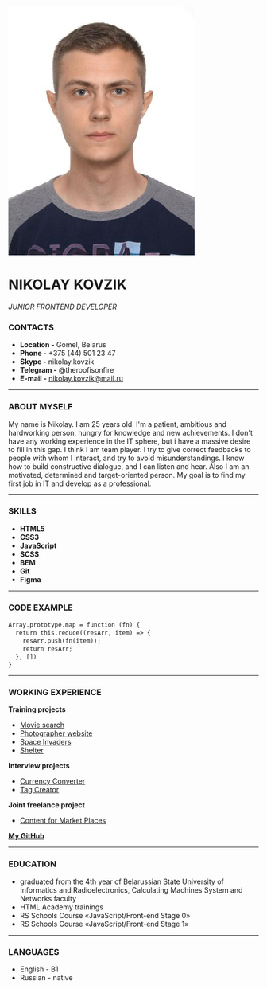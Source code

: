 
![Alt-текст](1.jpeg)

# NIKOLAY KOVZIK
 *JUNIOR FRONTEND DEVELOPER*

### CONTACTS

* **Location -**  Gomel, Belarus
* **Phone -** +375 (44) 501 23 47
* **Skype -** nikolay.kovzik
* **Telegram -** @theroofisonfire
* **E-mail -** nikolay.kovzik@mail.ru


*******

### ABOUT MYSELF

My name is Nikolay. I am 25 years  old. I'm a patient, ambitious and hardworking person, hungry for knowledge and new achievements. I don't have any working experience in the IT sphere, but i have a massive desire to fill in this gap. I think I am team player. I try to give correct feedbacks to people with whom I interact, and try to avoid misunderstandings. I know how to build constructive dialogue, and I can listen and hear. Also I am an motivated, determined and target-oriented person.
My goal is to find my first job in IT and develop as a professional.


*******

### SKILLS

* **HTML5**
* **CSS3**
* **JavaScript**
* **SCSS**
* **BEM**
* **Git**
* **Figma**

*******

### CODE EXAMPLE

```
Array.prototype.map = function (fn) {
  return this.reduce((resArr, item) => {
    resArr.push(fn(item));
    return resArr;
  }, [])
}

```

*******

### WORKING EXPERIENCE

**Training projects**
* [Movie search](https://rolling-scopes-school.github.io/nikolaykovzik-JSFEPRESCHOOL/movie-app/)
* [Photographer website](https://rolling-scopes-school.github.io/nikolaykovzik-JSFEPRESCHOOL/portfolio/)
* [Space Invaders](https://rolling-scopes-school.github.io/nikolaykovzik-JSFEPRESCHOOL/SpaceInvaders/)
* [Shelter](https://rolling-scopes-school.github.io/nikolaykovzik-JSFE2022Q1/shelter/pages/)

**Interview projects**
* [Currency Converter](https://nikolaykovzik.github.io/currency-converter/)
* [Tag Creator](https://nikolaykovzik.github.io/TagCreator/pages/)

**Joint freelance project**
* [Content for Market Places](https://ishah148.github.io/Farba/pages/)

**[My GitHub](https://github.com/NikolayKovzik)**

*******

### EDUCATION 

* graduated from the 4th year of Belarussian State University of Informatics and Radioelectronics, Calculating Machines System and Networks faculty
* HTML Academy trainings
* RS Schools Course «JavaScript/Front-end Stage 0»
* RS Schools Course «JavaScript/Front-end Stage 1»

*******

### LANGUAGES

* English - B1
* Russian - native
